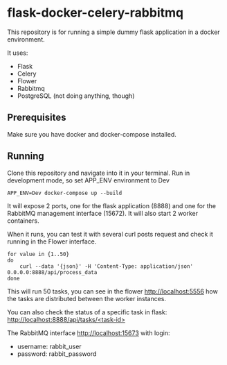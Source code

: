 # flask-docker-celery-rabbitmq

This repository is for running a simple dummy flask application in a docker environment.

It uses:
- Flask
- Celery
- Flower
- Rabbitmq
- PostgreSQL (not doing anything, though)


## Prerequisites
Make sure you have docker and docker-compose installed.

## Running
Clone this repository and navigate into it in your terminal.
Run in development mode, so set APP_ENV environment to Dev

    APP_ENV=Dev docker-compose up --build

It will expose 2 ports, one for the flask application (8888) and one for the RabbitMQ management interface (15672).
It will also start 2 worker containers.

When it runs, you can test it with several curl posts request and check it running in the Flower interface.

    for value in {1..50}
    do
        curl --data '{json}' -H 'Content-Type: application/json' 0.0.0.0:8888/api/process_data
    done

This will run 50 tasks, you can see in the flower [http://localhost:5556](http://0.0.0.0:5556/)
how the tasks are distributed between the worker instances.

You can also check the status of a specific task in flask:
[http://localhost:8888/api/tasks/\<task-id\>](http://0.0.0.0:8888/api/tasks/<task-id>) 

The RabbitMQ interface [http://localhost:15673](http://0.0.0.0:15673/) with login:
- username: rabbit_user
- password: rabbit_password
